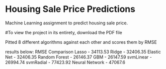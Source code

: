 # Housing Sale Price Predictions
 Machine Learning assignment to predict housing sale price.

#To view the project in its entirety, download the PDF file

Pitted 8 different algorithms against each other and scores them by RMSE

results below:
RMSE Comparison
Lasso - 34113.53
Ridge - 32406.35
Elastic Net - 32406.35
Random Forest - 26146.37
GBM - 26147.59
svmLinear - 26994.74
svmRadial - 77423.92
Neural Network - 47067.6
